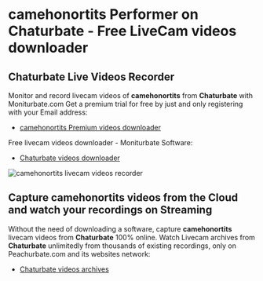 # camehonortits Performer on Chaturbate - Free LiveCam videos downloader

## Chaturbate Live Videos Recorder

Monitor and record livecam videos of **camehonortits** from **Chaturbate** with Moniturbate.com
Get a premium trial for free by just and only registering with your Email address:
* [camehonortits Premium videos downloader](https://moniturbate.com/request-demo-licence-key.html)

Free livecam videos downloader - Moniturbate Software:
* [Chaturbate videos downloader](https://moniturbate.com/moniturbate-download-software.html)

![camehonortits livecam videos recorder](https://peachurnet.com/templates/moniturbate-software.png)


## Capture camehonortits videos from the Cloud and watch your recordings on Streaming

Without the need of downloading a software, capture **camehonortits** livecam videos from **Chaturbate** 100% online.
Watch Livecam archives from **Chaturbate** unlimitedly from thousands of existing recordings, only on Peachurbate.com and its websites network:
* [Chaturbate videos archives](https://peachurnet.com/)